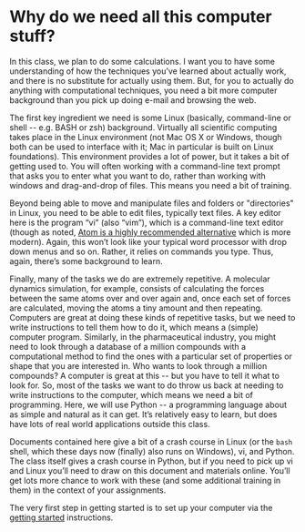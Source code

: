 # Why do we need all this computer stuff?

In this class, we plan to do some calculations.
I want you to have some understanding of how the techniques you’ve learned about actually work, and there is no substitute for actually using them.
But, for you to actually do anything with computational techniques, you need a bit more computer background than you pick up doing e-mail and browsing the web.

The first key ingredient we need is some Linux (basically, command-line or shell -- e.g. BASH or zsh) background.
Virtually all scientific computing takes place in the Linux environment (not Mac OS X or Windows, though both can be used to interface with it; Mac in particular is built on Linux foundations).
This environment provides a lot of power, but it takes a bit of getting used to.
You will often working with a command-line text prompt that asks you to enter what you want to do, rather than working with windows and drag-and-drop of files.
This means you need a bit of training.

Beyond being able to move and manipulate files and folders or "directories" in Linux, you need to be able to edit files, typically text files.
A key editor here is the program “vi” (also “vim”), which is a command-line text editor (though as noted, [Atom is a highly recommended alternative](https://github.com/MobleyLab/drug-computing/tree/master/uci-pharmsci#requirements) which is more modern).
Again, this won’t look like your typical word processor with drop down menus and so on. Rather, it relies on commands you type.
Thus, again, there’s some background to learn.

Finally, many of the tasks we do are extremely repetitive.
A molecular dynamics simulation, for example, consists of calculating the forces between the same atoms over and over again and, once each set of forces are calculated, moving the atoms a tiny amount and then repeating. Computers are great at doing these kinds of repetitive tasks, but we need to write instructions to tell them how to do it, which means a (simple) computer program.
Similarly, in the pharmaceutical industry, you might need to look through a database of a million compounds with a computational method to find the ones with a particular set of properties or shape that you are interested in.
Who wants to look through a million compounds?
A computer is great at this -- but you have to tell it what to look for.
So, most of the tasks we want to do throw us back at needing to write instructions to the computer, which means we need a bit of programming.
Here, we will use Python -- a programming language about as simple and natural as it can get.
It’s relatively easy to learn, but does have lots of real world applications outside this class.

Documents contained here give a bit of a crash course in Linux (or the `bash` shell, which these days now (finally) also runs on Windows), vi, and Python.
The class itself gives a crash course in Python, but if you need to pick up vi and Linux you’ll need to draw on this document and materials online.
You’ll get lots more chance to work with these (and some additional training in them) in the context of your assignments.

The very first step in getting started is to set up your computer via the [getting started](../getting_started.md) instructions.
